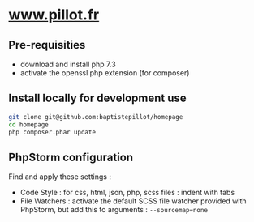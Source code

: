 # www.pillot.fr

## Pre-requisities

- download and install php 7.3
- activate the openssl php extension (for composer) 

## Install locally for development use

```bash
git clone git@github.com:baptistepillot/homepage
cd homepage
php composer.phar update
```

## PhpStorm configuration

Find and apply these settings :

- Code Style : for css, html, json, php, scss files : indent with tabs
- File Watchers : activate the default SCSS file watcher provided with PhpStorm,
  but add this to arguments : `--sourcemap=none` 

